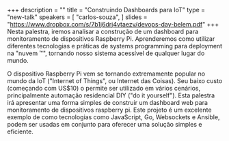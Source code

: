 +++
description = ""
title = "Construindo Dashboards para IoT"
type = "new-talk"
speakers = [
        "carlos-souza",
]
slides = "https://www.dropbox.com/s/7b1j6drj4vtaezv/devops-day-belem.pdf"
+++
Nesta palestra, iremos analisar a construção de um dashboard para monitoramento de dispositivos Raspberry Pi. Aprenderemos como utilizar diferentes tecnologias e práticas de systems programming para deployment na "nuvem ™", tornando nosso sistema acessível de qualquer lugar do mundo.

O dispositivo Raspberry Pi vem se tornando extremamente popular no mundo da IoT ("Internet of Things", ou Internet das Coisas). Seu baixo custo (começando com US$10) o permite ser utilizado em vários cenários, principalmente automação residencial DIY ("do it yourself"). Esta palestra irá apresentar uma forma simples de construir um dashboard web para monitoramento de dispositivos raspberry pi. Este projeto é um excelente exemplo de como tecnologias como JavaScript, Go, Websockets e Ansible, podem ser usadas em conjunto para oferecer uma solução simples e eficiente.